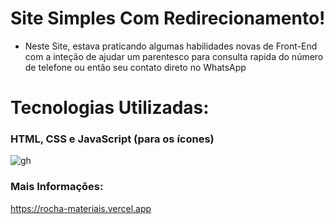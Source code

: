 # Site Simples Com Redirecionamento!

-  Neste Site, estava praticando algumas habilidades novas de Front-End com a inteção de ajudar um parentesco para consulta rapida do número de telefone ou então seu contato direto no WhatsApp 

# Tecnologias Utilizadas:

### HTML, CSS e JavaScript (para os ícones)
![gh](https://github.com/TFleeks/Rocha_Materiais/assets/172528140/933ce79f-2774-4e4d-8167-54e2ff23df49)

### Mais Informações:
  https://rocha-materiais.vercel.app
